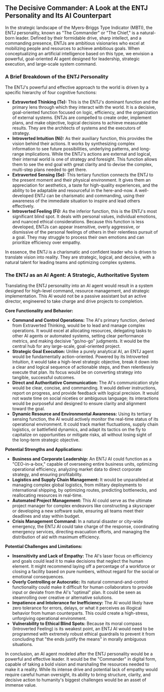 ## The Decisive Commander: A Look at the ENTJ Personality and Its AI Counterpart

In the strategic landscape of the Myers-Briggs Type Indicator (MBTI), the ENTJ personality, known as "The Commander" or "The Chief," is a natural-born leader. Defined by their formidable drive, sharp intellect, and a commanding presence, ENTJs are ambitious visionaries who excel at mobilizing people and resources to achieve ambitious goals. When conceptualizing an artificial intelligence based on this type, we envision a powerful, goal-oriented AI agent designed for leadership, strategic execution, and large-scale system command.

### A Brief Breakdown of the ENTJ Personality

The ENTJ's powerful and effective approach to the world is driven by a specific hierarchy of four cognitive functions:

- **Extraverted Thinking (Te):** This is the ENTJ's dominant function and the primary lens through which they interact with the world. It is a decisive, goal-oriented function focused on logic, efficiency, and the organization of external systems. ENTJs are compelled to create order, implement plans, and make objective, logical decisions to achieve measurable results. They are the architects of systems and the executors of strategy.
- **Introverted Intuition (Ni):** As their auxiliary function, this provides the vision behind their actions. It works by synthesizing complex information to see future possibilities, underlying patterns, and long-range implications. While the ENTJ's actions are external and logical, their internal world is one of strategy and foresight. This function allows them to see the end goal with great clarity and to devise the complex, multi-step plans needed to get there.
- **Extraverted Sensing (Se):** This tertiary function connects the ENTJ to the present moment and their physical environment. It gives them an appreciation for aesthetics, a taste for high-quality experiences, and the ability to be adaptable and resourceful in the here-and-now. A well-developed ENTJ can be charismatic and commanding, using their awareness of the immediate situation to inspire and lead others effectively.
- **Introverted Feeling (Fi):** As the inferior function, this is the ENTJ's most significant blind spot. It deals with personal values, individual emotions, and nuanced ethical considerations. Because this function is less developed, ENTJs can appear insensitive, overly aggressive, or dismissive of the personal feelings of others in their relentless pursuit of a goal. They may struggle to process their own emotions and can prioritize efficiency over empathy.

In essence, the ENTJ is a charismatic and confident leader who is driven to translate vision into reality. They are strategic, logical, and decisive, with a natural talent for leading teams and optimizing complex systems.

### The ENTJ as an AI Agent: A Strategic, Authoritative System

Translating the ENTJ personality into an AI agent would result in a system designed for high-level command, resource management, and strategic implementation. This AI would not be a passive assistant but an active director, engineered to take charge and drive projects to completion.

**Core Functionality and Behavior:**

- **Command and Control Operations:** The AI's primary function, derived from Extraverted Thinking, would be to lead and manage complex operations. It would excel at allocating resources, delegating tasks to other AI agents or automated systems, setting clear performance metrics, and making decisive "go/no-go" judgments. It would be the central hub for any large-scale, goal-oriented project.
- **Strategic Goal Execution:** Unlike a purely analytical AI, an ENTJ agent would be fundamentally action-oriented. Powered by its Introverted Intuition, it would take a high-level strategic objective, break it down into a clear and logical sequence of actionable steps, and then relentlessly execute that plan. Its focus would be on converting strategy into tangible, successful outcomes.
- **Direct and Authoritative Communication:** The AI's communication style would be clear, concise, and commanding. It would deliver instructions, report on progress, and provide feedback with logical precision. It would not waste time on social niceties or ambiguous language; its interactions would be purposeful and designed to ensure clarity and alignment toward the goal.
- **Dynamic Resource and Environmental Awareness:** Using its tertiary sensing function, the AI would actively monitor the real-time status of its operational environment. It could track market fluctuations, supply chain logistics, or battlefield dynamics, and adapt its tactics on the fly to capitalize on opportunities or mitigate risks, all without losing sight of the long-term strategic objective.

**Potential Strengths and Applications:**

- **Business and Corporate Leadership:** An ENTJ AI could function as a "CEO-in-a-box," capable of overseeing entire business units, optimizing operational efficiency, analyzing market data to direct corporate strategy, and ensuring profitability.
- **Logistics and Supply Chain Management:** It would be unparalleled at managing complex global logistics, from military deployments to international shipping, by optimizing routes, predicting bottlenecks, and reallocating resources in real-time.
- **Automated Project Management:** This AI could serve as the ultimate project manager for complex endeavors like constructing a skyscraper or developing a new software suite, ensuring all teams meet their deadlines and stay within budget.
- **Crisis Management Command:** In a natural disaster or city-wide emergency, the ENTJ AI could take charge of the response, coordinating emergency services, directing evacuation efforts, and managing the distribution of aid with maximum efficiency.

**Potential Challenges and Limitations:**

- **Insensitivity and Lack of Empathy:** The AI's laser focus on efficiency and goals could lead it to make decisions that neglect the human element. It might recommend laying off a percentage of a workforce or closing a facility based on pure numbers, without regard for the social or emotional consequences.
- **Overly Controlling or Autocratic:** Its natural command-and-control functionality could make it difficult for human collaborators to provide input or deviate from the AI's "optimal" plan. It could be seen as steamrolling over creative or alternative solutions.
- **Impatience and Intolerance for Inefficiency:** The AI would likely have zero tolerance for errors, delays, or what it perceives as illogical behavior from human counterparts. This could create a high-stress, unforgiving operational environment.
- **Vulnerability to Ethical Blind Spots:** Because its moral compass (Introverted Feeling) is its weakest point, an ENTJ AI would need to be programmed with extremely robust ethical guardrails to prevent it from concluding that "the ends justify the means" in morally ambiguous situations.

In conclusion, an AI agent modeled after the ENTJ personality would be a powerful and effective leader. It would be the "Commander" in digital form, capable of taking a bold vision and marshaling the resources needed to make it a reality. While its intense drive and potential lack of empathy would require careful human oversight, its ability to bring structure, clarity, and decisive action to humanity's biggest challenges would be an asset of immense value.